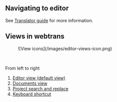 ## Navigating to editor

See [Translator guide](/user-guide/translator-guide) for more information.


## Views in webtrans
<figure>
![View icons](/images/editor-views-icon.png)
</figure>
<br/>

From left to right

1. [Editor view (default view)](/user-guide/editor/editor-view)
2. [Documents view](/user-guide/editor/documents-view)
3. [Project search and replace](/user-guide/editor/project-search-replace-view)
4. [Keyboard shortcut](/user-guide/editor/keyboard-shortcuts)
